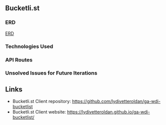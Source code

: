 ## Bucketli.st

### ERD

[ERD](https://i.imgur.com/20nhnoH.jpg)

### Technologies Used

### API Routes

### Unsolved Issues for Future Iterations

## Links
- Bucketli.st Client repository: https://github.com/lydivetteroldan/ga-wdi-bucketlist
- Bucketli.st Client website: https://lydivetteroldan.github.io/ga-wdi-bucketlist/
